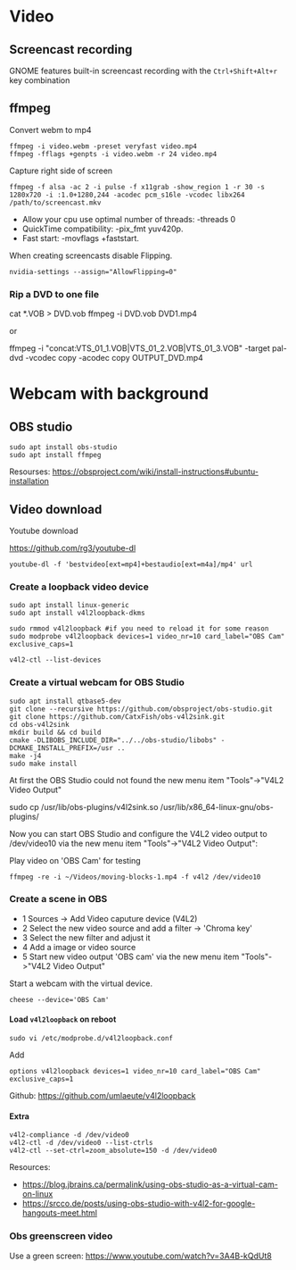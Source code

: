 # Video

## Screencast recording

GNOME features built-in screencast recording with the `Ctrl+Shift+Alt+r` key combination

## ffmpeg

Convert webm to mp4

    ffmpeg -i video.webm -preset veryfast video.mp4
    ffmpeg -fflags +genpts -i video.webm -r 24 video.mp4


Capture right side of screen

    ffmpeg -f alsa -ac 2 -i pulse -f x11grab -show_region 1 -r 30 -s 1280x720 -i :1.0+1280,244 -acodec pcm_s16le -vcodec libx264  /path/to/screencast.mkv


* Allow your cpu use optimal number of threads: -threads 0
* QuickTime compatibility:  -pix_fmt yuv420p.
* Fast start: -movflags +faststart.

When creating screencasts disable Flipping.

    nvidia-settings --assign="AllowFlipping=0"

### Rip a DVD to one file

 cat *.VOB > DVD.vob
 ffmpeg -i DVD.vob DVD1.mp4

or

 ffmpeg -i "concat:VTS_01_1.VOB|VTS_01_2.VOB|VTS_01_3.VOB" -target pal-dvd -vcodec copy -acodec copy OUTPUT_DVD.mp4



# Webcam with background

## OBS studio

    sudo apt install obs-studio
    sudo apt install ffmpeg

Resourses: <https://obsproject.com/wiki/install-instructions#ubuntu-installation>

## Video download

Youtube download

<https://github.com/rg3/youtube-dl>

    youtube-dl -f 'bestvideo[ext=mp4]+bestaudio[ext=m4a]/mp4' url

### Create a loopback video device

    sudo apt install linux-generic
    sudo apt install v4l2loopback-dkms

    sudo rmmod v4l2loopback #if you need to reload it for some reason
    sudo modprobe v4l2loopback devices=1 video_nr=10 card_label="OBS Cam" exclusive_caps=1

    v4l2-ctl --list-devices

### Create a virtual webcam for OBS Studio

    sudo apt install qtbase5-dev
    git clone --recursive https://github.com/obsproject/obs-studio.git
    git clone https://github.com/CatxFish/obs-v4l2sink.git
    cd obs-v4l2sink
    mkdir build && cd build
    cmake -DLIBOBS_INCLUDE_DIR="../../obs-studio/libobs" -DCMAKE_INSTALL_PREFIX=/usr ..
    make -j4
    sudo make install

At first the OBS Studio could not found the new menu item "Tools"->"V4L2 Video Output"

   sudo cp /usr/lib/obs-plugins/v4l2sink.so /usr/lib/x86_64-linux-gnu/obs-plugins/

Now you can start OBS Studio and configure the V4L2 video output to /dev/video10 via the new menu item "Tools"->"V4L2 Video Output":

Play video on 'OBS Cam' for testing

    ffmpeg -re -i ~/Videos/moving-blocks-1.mp4 -f v4l2 /dev/video10

### Create a scene in OBS

- 1 Sources -> Add Video caputure device (V4L2)
- 2 Select the new video source and add a filter -> 'Chroma key'
- 3 Select the new filter and adjust it
- 4 Add a image or video source
- 5 Start new video output 'OBS cam' via the new menu item "Tools"->"V4L2 Video Output"

Start a webcam with the virtual device.

    cheese --device='OBS Cam'

#### Load `v4l2loopback` on reboot

    sudo vi /etc/modprobe.d/v4l2loopback.conf

Add

    options v4l2loopback devices=1 video_nr=10 card_label="OBS Cam" exclusive_caps=1

Github: <https://github.com/umlaeute/v4l2loopback>


#### Extra

    v4l2-compliance -d /dev/video0
    v4l2-ctl -d /dev/video0 --list-ctrls
    v4l2-ctl --set-ctrl=zoom_absolute=150 -d /dev/video0

Resources:

* <https://blog.jbrains.ca/permalink/using-obs-studio-as-a-virtual-cam-on-linux>
* <https://srcco.de/posts/using-obs-studio-with-v4l2-for-google-hangouts-meet.html>


### Obs greenscreen video

Use a green screen: <https://www.youtube.com/watch?v=3A4B-kQdUt8>


